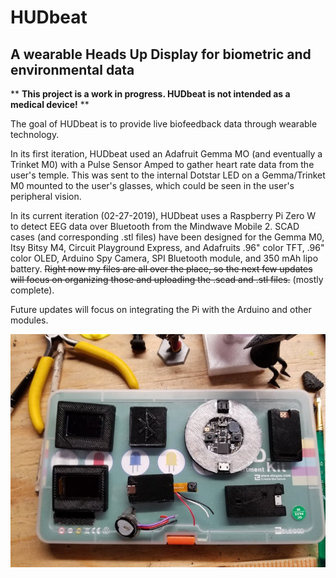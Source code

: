# HUDbeat
## A wearable Heads Up Display for biometric and environmental data

** __This project is a work in progress. HUDbeat is not intended as a medical device!__ **

The goal of HUDbeat is to provide live biofeedback data through wearable technology.

In its first iteration, HUDbeat used an Adafruit Gemma MO (and eventually a Trinket M0) with a Pulse Sensor Amped to gather heart rate data from the user's temple. This was sent to the internal Dotstar LED on a Gemma/Trinket M0 mounted to the user's glasses, which could be seen in the user's peripheral vision. 

In its current iteration (02-27-2019), HUDbeat uses a Raspberry Pi Zero W to detect EEG data over Bluetooth from the Mindwave Mobile 2. SCAD cases (and corresponding .stl files) have been designed for the Gemma M0, Itsy Bitsy M4, Circuit Playground Express, and Adafruits .96" color TFT, .96" color OLED, Arduino Spy Camera, SPI Bluetooth module, and 350 mAh lipo battery. ~~Right now my files are all over the place, so the next few updates will focus on organizing those and uploading the .scad and .stl files.~~ (mostly complete).

Future updates will focus on integrating the Pi with the Arduino and other modules.

![](https://github.com/agoramachina/HUDbeat/blob/master/images/20190227_02.jpg)
